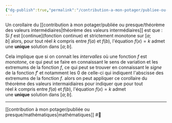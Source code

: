 ```yaml
---
{"dg-publish":true,"permalink":"/contribution-a-mon-potager/publiee-ou-presque/un-corollaire-du-theoreme-des-valeurs-intermediaires-indique-le-nombre-de-solutions-quand-il-y-a-une-monotonie/"}
---
```


Un corollaire du [[contribution à mon potager/publiée ou presque/théorème des valeurs intermédiaires\|théorème des valeurs intermédiaires]] est que :
Si $f$ est [continue](fonction continue) et strictement monotone sur $[a;b]$ alors, pour tout réel $k$ compris entre $f(a)$ et $f(b)$, l'équation $f(x)=k$ admet une **unique** solution dans $[a;b]$.

Cela implique que si on connait les *intervalles* où une fonction $f$ est *monotone*,
	ce qui peut se faire en connaissant le sens de variation et les extremums de la fonction $f$, ce qui peut se trouver en connaissant le *signe* de la fonction $f'$ et notamment les $0$ de celle-ci qui indiquent l'abscisse des extremums de la fonction $f$.
alors on peut appliquer ce corollaire du théorème des valeurs intermaidiaires pour indiquer que pour tout réel $k$ compris entre $f(a)$ et $f(b)$, l'équation $f(x)=k$ admet une **unique** solution dans $[a;b]$.

---
[[contribution à mon potager/publiée ou presque/mathématiques\|mathématiques]] #🌲 